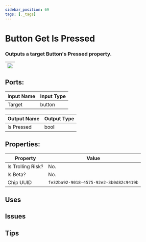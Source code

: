 ```yaml
---
sidebar_position: 69
tags: [._tags]
---
```


# Button Get Is Pressed


### Outputs a target Button's Pressed property.

| ![](https://images-ext-2.discordapp.net/external/MPmIaQzlEPmgGWlgi-WxBBXt0Bjv_zWPkg1y1f_sy3s/https/www.recroomcircuits.com/image/circuit/absolute-value?width=206&height=108) |
|-----|

## Ports:

| Input Name | Input Type |
|-----------|-----------|
| Target | button |

| Output Name | Output Type |
|-----------|-----------|
| Is Pressed | bool |

## Properties:

| Property  | Value |
|-------------------|-----------|
| Is Trolling Risk? | No. |
| Is Beta? | No. |
| Chip UUID | `fe32ba92-9018-4575-92e2-3b0d82c9419b` |

## Uses

## Issues

## Tips